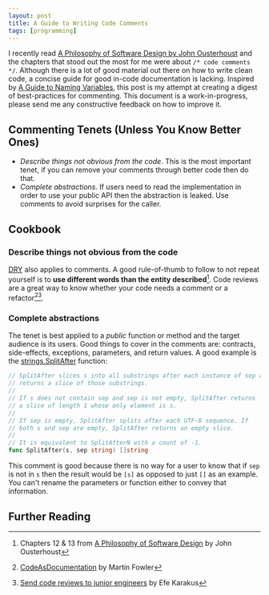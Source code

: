 ```yaml
---
layout: post
title: A Guide to Writing Code Comments
tags: [programming]
---
```


I recently read [A Philosophy of Software Design by John Ousterhoust](https://www.amazon.com/Philosophy-Software-Design-John-Ousterhout/dp/1732102201) and the chapters that stood out the 
most for me were about `/* code comments */`. Although there is a lot of good material out there on how to write
clean code, a concise guide for good in-code documentation is lacking.
Inspired by [A Guide to Naming Variables](https://a-nickels-worth.blogspot.com/2016/04/a-guide-to-naming-variables.html),
this post is my attempt at creating a digest of best-practices for commenting. This document
is a work-in-progress, please send me any constructive feedback on how to improve it.

## Commenting Tenets (Unless You Know Better Ones)
* _Describe things not obvious from the code_. This is the most important tenet, if you can remove your comments
through better code then do that.
* _Complete abstractions_. If users need to read the implementation in order to use your public API then the abstraction is leaked. Use comments to avoid surprises for the caller.

## Cookbook

### Describe things not obvious from the code
[DRY](https://en.wikipedia.org/wiki/Don%27t_repeat_yourself) also applies to comments.
A good rule-of-thumb to follow to not repeat yourself is to **use different words than the entity described**[^1].
Code reviews are a great way to know whether your code needs a comment or a refactor[^3][^4].

### Complete abstractions 
The tenet is best applied to a _public_ function or method and the target audience is its users. Good things to cover in the comments are: contracts, side-effects, exceptions, parameters, and return values. A good example is the [strings.SplitAfter](https://golang.org/pkg/strings/#SplitAfter) function:
```go
// SplitAfter slices s into all substrings after each instance of sep and
// returns a slice of those substrings.
//
// If s does not contain sep and sep is not empty, SplitAfter returns
// a slice of length 1 whose only element is s.
//
// If sep is empty, SplitAfter splits after each UTF-8 sequence. If
// both s and sep are empty, SplitAfter returns an empty slice.
//
// It is equivalent to SplitAfterN with a count of -1.
func SplitAfter(s, sep string) []string
```
This comment is good because there is no way for a user to know that if `sep` is not in `s` then the result
would be `[s]` as opposed to just `[]` as an example. You can't rename the parameters 
or function either to convey that information.


## Further Reading
[^1]: Chapters 12 & 13 from [A Philosophy of Software Design](https://www.amazon.com/Philosophy-Software-Design-John-Ousterhout/dp/1732102201) by John Ousterhoust
[^2]: [What is Software Design?](http://www.developerdotstar.com/printable/mag/articles/reeves_design.html) by Jack W. Reeves
[^3]: [CodeAsDocumentation](https://www.martinfowler.com/bliki/CodeAsDocumentation.html) by Martin Fowler
[^4]: [Send code reviews to junior engineers](https://www.efekarakus.com/2019/03/16/send-code-reviews-to-junior-engineers.html) by Efe Karakus

